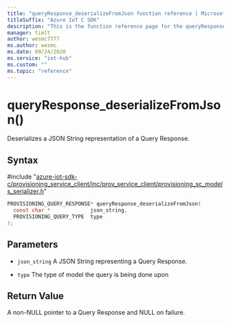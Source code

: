 ```yaml
---                             
title: "queryResponse_deserializeFromJson function reference | Microsoft Docs" 
titleSuffix: "Azure IoT C SDK"            
description: "This is the function reference page for the queryResponse_deserializeFromJson() function in the Azure IoT C SDK. This SDK is used with Azure IoT Hub and Azure IoT Hub Device Provisioning Service"            
manager: timlt                 
author: wesmc7777              
ms.author: wesmc               
ms.date: 09/24/2020                    
ms.service: "iot-hub"             
ms.custom: ""                
ms.topic: "reference"        
---                            
```


# queryResponse_deserializeFromJson()

Deserializes a JSON String representation of a Query Response.

## Syntax

\#include "[azure-iot-sdk-c/provisioning_service_client/inc/prov_service_client/provisioning_sc_models_serializer.h](../provisioning-sc-models-serializer-h.md)"  
```C
PROVISIONING_QUERY_RESPONSE* queryResponse_deserializeFromJson(
  const char *             json_string,
  PROVISIONING_QUERY_TYPE  type
);
```

## Parameters
* `json_string` A JSON String representing a Query Response. 

* `type` The type of model the query is being done upon

## Return Value
A non-NULL pointer to a Query Response and NULL on failure.

